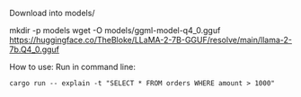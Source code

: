 Download into models/

mkdir -p models
wget -O models/ggml-model-q4_0.gguf \
https://huggingface.co/TheBloke/LLaMA-2-7B-GGUF/resolve/main/llama-2-7b.Q4_0.gguf


How to use:
Run in command line: 
```
cargo run -- explain -t "SELECT * FROM orders WHERE amount > 1000"
```
